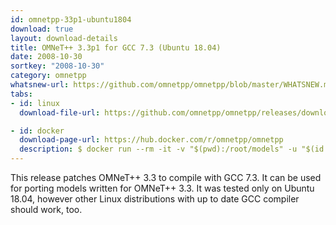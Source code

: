 ```yaml
---
id: omnetpp-33p1-ubuntu1804
download: true
layout: download-details
title: OMNeT++ 3.3p1 for GCC 7.3 (Ubuntu 18.04)
date: 2008-10-30
sortkey: "2008-10-30"
category: omnetpp
whatsnew-url: https://github.com/omnetpp/omnetpp/blob/master/WHATSNEW.md#omnet-33p1-oct-2006
tabs:
- id: linux
  download-file-url: https://github.com/omnetpp/omnetpp/releases/download/omnetpp-3.3-ubuntu18.04/omnetpp-3.3-src-gcc73.tgz

- id: docker
  download-page-url: https://hub.docker.com/r/omnetpp/omnetpp
  description: $ docker run --rm -it -v "$(pwd):/root/models" -u "$(id -u):$(id -g)" omnetpp/omnetpp:u18.04-3.3
---
```


This release patches OMNeT++ 3.3 to compile with GCC 7.3. It can be used
for porting models written for OMNeT++ 3.3. It was tested only on Ubuntu 18.04, however
other Linux distributions with up to date GCC compiler should work, too.
